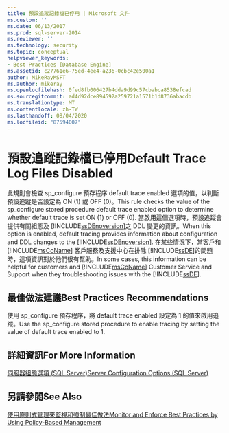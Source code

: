 ```yaml
---
title: 預設追蹤記錄檔已停用 | Microsoft 文件
ms.custom: ''
ms.date: 06/13/2017
ms.prod: sql-server-2014
ms.reviewer: ''
ms.technology: security
ms.topic: conceptual
helpviewer_keywords:
- Best Practices [Database Engine]
ms.assetid: c27761e6-75ed-4ee4-a236-0cbc42e500a1
author: MikeRayMSFT
ms.author: mikeray
ms.openlocfilehash: 0fed8fb006427b4dda9d99c57cbabca8538efcad
ms.sourcegitcommit: ad4d92dce894592a259721a1571b1d8736abacdb
ms.translationtype: MT
ms.contentlocale: zh-TW
ms.lasthandoff: 08/04/2020
ms.locfileid: "87594007"
---
```

# <a name="default-trace-log-files-disabled"></a><span data-ttu-id="dcbe8-102">預設追蹤記錄檔已停用</span><span class="sxs-lookup"><span data-stu-id="dcbe8-102">Default Trace Log Files Disabled</span></span>
  <span data-ttu-id="dcbe8-103">此規則會檢查 sp_configure 預存程序 default trace enabled 選項的值，以判斷預設追蹤是否設定為 ON (1) 或 OFF (0)。</span><span class="sxs-lookup"><span data-stu-id="dcbe8-103">This rule checks the value of the sp_configure stored procedure default trace enabled option to determine whether default trace is set ON (1) or OFF (0).</span></span> <span data-ttu-id="dcbe8-104">當啟用這個選項時，預設追蹤會提供有關組態及 [!INCLUDE[ssDEnoversion](../../includes/ssdenoversion-md.md)]之 DDL 變更的資訊。</span><span class="sxs-lookup"><span data-stu-id="dcbe8-104">When this option is enabled, default tracing provides information about configuration and DDL changes to the [!INCLUDE[ssDEnoversion](../../includes/ssdenoversion-md.md)].</span></span> <span data-ttu-id="dcbe8-105">在某些情況下，當客戶和 [!INCLUDE[msCoName](../../includes/msconame-md.md)] 客戶服務及支援中心在排除 [!INCLUDE[ssDE](../../includes/ssde-md.md)]的問題時，這項資訊對於他們很有幫助。</span><span class="sxs-lookup"><span data-stu-id="dcbe8-105">In some cases, this information can be helpful for customers and [!INCLUDE[msCoName](../../includes/msconame-md.md)] Customer Service and Support when they troubleshooting issues with the [!INCLUDE[ssDE](../../includes/ssde-md.md)].</span></span>  
  
## <a name="best-practices-recommendations"></a><span data-ttu-id="dcbe8-106">最佳做法建議</span><span class="sxs-lookup"><span data-stu-id="dcbe8-106">Best Practices Recommendations</span></span>  
 <span data-ttu-id="dcbe8-107">使用 sp_configure 預存程序，將 default trace enabled 設定為 1 的值來啟用追蹤。</span><span class="sxs-lookup"><span data-stu-id="dcbe8-107">Use the sp_configure stored procedure to enable tracing by setting the value of default trace enabled to 1.</span></span>  
  
## <a name="for-more-information"></a><span data-ttu-id="dcbe8-108">詳細資訊</span><span class="sxs-lookup"><span data-stu-id="dcbe8-108">For More Information</span></span>  
 [<span data-ttu-id="dcbe8-109">伺服器組態選項 &#40;SQL Server&#41;</span><span class="sxs-lookup"><span data-stu-id="dcbe8-109">Server Configuration Options &#40;SQL Server&#41;</span></span>](../../database-engine/configure-windows/server-configuration-options-sql-server.md)  
  
## <a name="see-also"></a><span data-ttu-id="dcbe8-110">另請參閱</span><span class="sxs-lookup"><span data-stu-id="dcbe8-110">See Also</span></span>  
 [<span data-ttu-id="dcbe8-111">使用原則式管理來監視和強制最佳做法</span><span class="sxs-lookup"><span data-stu-id="dcbe8-111">Monitor and Enforce Best Practices by Using Policy-Based Management</span></span>](monitor-and-enforce-best-practices-by-using-policy-based-management.md)  
  
  
